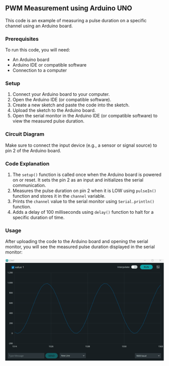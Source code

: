 ## PWM Measurement using Arduino UNO

This code is an example of measuring a pulse duration on a specific channel using an Arduino board.

### Prerequisites

To run this code, you will need:

- An Arduino board
- Arduino IDE or compatible software
- Connection to a computer

### Setup

1. Connect your Arduino board to your computer.
2. Open the Arduino IDE (or compatible software).
3. Create a new sketch and paste the code into the sketch.
4. Upload the sketch to the Arduino board.
5. Open the serial monitor in the Arduino IDE (or compatible software) to view the measured pulse duration.

### Circuit Diagram

Make sure to connect the input device (e.g., a sensor or signal source) to pin 2 of the Arduino board.

### Code Explanation

1. The `setup()` function is called once when the Arduino board is powered on or reset. It sets the pin 2 as an input and initializes the serial communication.
2. Measures the pulse duration on pin 2 when it is LOW using `pulseIn()` function and stores it in the `channel` variable.
3. Prints the `channel` value to the serial monitor using `Serial.println()` function.
4. Adds a delay of 100 milliseconds using `delay()` function to halt for a specific duration of time.


### Usage

After uploading the code to the Arduino board and opening the serial monitor, you will see the measured pulse duration displayed in the serial monitor:

![PWM Sinwave](sinwave_arduino_measurement.png "Arduino Logo")
